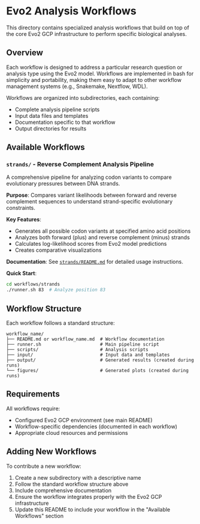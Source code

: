 # Evo2 Analysis Workflows

This directory contains specialized analysis workflows that build on top of the core Evo2 GCP infrastructure to perform specific biological analyses.

## Overview

Each workflow is designed to address a particular research question or analysis type using the Evo2 model. Workflows are implemented in bash for simplicity and portability, making them easy to adapt to other workflow management systems (e.g., Snakemake, Nextflow, WDL).

Workflows are organized into subdirectories, each containing:

- Complete analysis pipeline scripts
- Input data files and templates
- Documentation specific to that workflow
- Output directories for results

## Available Workflows

### `strands/` - Reverse Complement Analysis Pipeline

A comprehensive pipeline for analyzing codon variants to compare evolutionary pressures between DNA strands.

**Purpose**: Compares variant likelihoods between forward and reverse complement sequences to understand strand-specific evolutionary constraints.

**Key Features**:
- Generates all possible codon variants at specified amino acid positions
- Analyzes both forward (plus) and reverse complement (minus) strands
- Calculates log-likelihood scores from Evo2 model predictions
- Creates comparative visualizations

**Documentation**: See [`strands/README.md`](strands/README.md) for detailed usage instructions.

**Quick Start**:
```bash
cd workflows/strands
./runner.sh 83  # Analyze position 83
```

## Workflow Structure

Each workflow follows a standard structure:

```
workflow_name/
├── README.md or workflow_name.md  # Workflow documentation
├── runner.sh                      # Main pipeline script
├── scripts/                       # Analysis scripts
├── input/                         # Input data and templates
├── output/                        # Generated results (created during runs)
└── figures/                       # Generated plots (created during runs)
```

## Requirements

All workflows require:
- Configured Evo2 GCP environment (see main README)
- Workflow-specific dependencies (documented in each workflow)
- Appropriate cloud resources and permissions

## Adding New Workflows

To contribute a new workflow:

1. Create a new subdirectory with a descriptive name
2. Follow the standard workflow structure above
3. Include comprehensive documentation
4. Ensure the workflow integrates properly with the Evo2 GCP infrastructure
5. Update this README to include your workflow in the "Available Workflows" section 